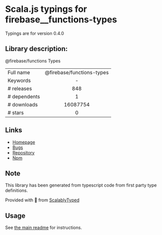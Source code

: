 
# Scala.js typings for firebase__functions-types

Typings are for version 0.4.0

## Library description:
@firebase/functions Types

|                    |                 |
| ------------------ | :-------------: |
| Full name          | @firebase/functions-types |
| Keywords           | - |
| # releases         | 848 |
| # dependents       | 1 |
| # downloads        | 16087754 |
| # stars            | 0 |

## Links
- [Homepage](https://github.com/firebase/firebase-js-sdk#readme)
- [Bugs](https://github.com/firebase/firebase-js-sdk/issues)
- [Repository](https://github.com/firebase/firebase-js-sdk)
- [Npm](https://www.npmjs.com/package/%40firebase%2Ffunctions-types)
    


## Note
This library has been generated from typescript code from first party type definitions.

Provided with :purple_heart: from [ScalablyTyped](https://github.com/oyvindberg/ScalablyTyped)

## Usage
See [the main readme](../../readme.md) for instructions.


